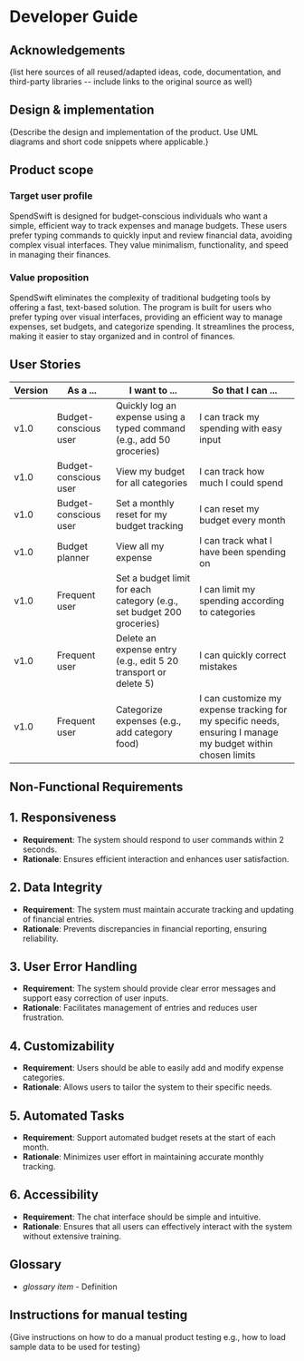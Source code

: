 # Developer Guide

## Acknowledgements

{list here sources of all reused/adapted ideas, code, documentation, and third-party libraries -- include links to the original source as well}

## Design & implementation

{Describe the design and implementation of the product. Use UML diagrams and short code snippets where applicable.}


## Product scope
### Target user profile

SpendSwift is designed for budget-conscious individuals who want a simple, efficient way to track expenses and manage budgets. These users prefer typing commands to quickly input and review financial data, avoiding complex visual interfaces. They value minimalism, functionality, and speed in managing their finances.

### Value proposition

SpendSwift eliminates the complexity of traditional budgeting tools by offering a fast, text-based solution. The program is built for users who prefer typing over visual interfaces, providing an efficient way to manage expenses, set budgets, and categorize spending. It streamlines the process, making it easier to stay organized and in control of finances.

## User Stories

|Version| As a ... | I want to ... | So that I can ...|
|--------|----------|---------------|------------------|
|v1.0|Budget-conscious user|Quickly log an expense using a typed command (e.g., add 50 groceries)|I can track my spending with easy input|
|v1.0|Budget-conscious user|View my budget for all categories|I can track how much I could spend|
|v1.0|Budget-conscious user|Set a monthly reset for my budget tracking|I can reset my budget every month|
|v1.0|Budget planner|View all my expense|I can track what I have been spending on|
|v1.0|Frequent user|Set a budget limit for each category (e.g., set budget 200 groceries)|I can limit my spending according to categories|
|v1.0|Frequent user|Delete an expense entry (e.g., edit 5 20 transport or delete 5)|I can quickly correct mistakes|
|v1.0|Frequent user|Categorize expenses (e.g., add category food)|I can customize my expense tracking for my specific needs, ensuring I manage my budget within chosen limits|

## Non-Functional Requirements

## 1. Responsiveness
- **Requirement**: The system should respond to user commands within 2 seconds.
- **Rationale**: Ensures efficient interaction and enhances user satisfaction.

## 2. Data Integrity
- **Requirement**: The system must maintain accurate tracking and updating of financial entries.
- **Rationale**: Prevents discrepancies in financial reporting, ensuring reliability.

## 3. User Error Handling
- **Requirement**: The system should provide clear error messages and support easy correction of user inputs.
- **Rationale**: Facilitates management of entries and reduces user frustration.

## 4. Customizability
- **Requirement**: Users should be able to easily add and modify expense categories.
- **Rationale**: Allows users to tailor the system to their specific needs.

## 5. Automated Tasks
- **Requirement**: Support automated budget resets at the start of each month.
- **Rationale**: Minimizes user effort in maintaining accurate monthly tracking.

## 6. Accessibility
- **Requirement**: The chat interface should be simple and intuitive.
- **Rationale**: Ensures that all users can effectively interact with the system without extensive training.

## Glossary

* *glossary item* - Definition

## Instructions for manual testing

{Give instructions on how to do a manual product testing e.g., how to load sample data to be used for testing}

